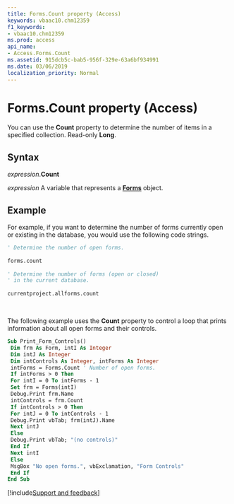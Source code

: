 ```yaml
---
title: Forms.Count property (Access)
keywords: vbaac10.chm12359
f1_keywords:
- vbaac10.chm12359
ms.prod: access
api_name:
- Access.Forms.Count
ms.assetid: 915dcb5c-bab5-956f-329e-63a6bf934991
ms.date: 03/06/2019
localization_priority: Normal
---
```



# Forms.Count property (Access)

You can use the **Count** property to determine the number of items in a specified collection. Read-only **Long**.


## Syntax

_expression_.**Count**

_expression_ A variable that represents a **[Forms](Access.Forms.md)** object.


## Example

For example, if you want to determine the number of forms currently open or existing in the database, you would use the following code strings.

```vb
' Determine the number of open forms. 
 
forms.count 
 
' Determine the number of forms (open or closed) 
' in the current database. 
 
currentproject.allforms.count
```

<br/>

The following example uses the **Count** property to control a loop that prints information about all open forms and their controls.

```vb
Sub Print_Form_Controls() 
 Dim frm As Form, intI As Integer 
 Dim intJ As Integer 
 Dim intControls As Integer, intForms As Integer 
 intForms = Forms.Count ' Number of open forms. 
 If intForms > 0 Then 
 For intI = 0 To intForms - 1 
 Set frm = Forms(intI) 
 Debug.Print frm.Name 
 intControls = frm.Count 
 If intControls > 0 Then 
 For intJ = 0 To intControls - 1 
 Debug.Print vbTab; frm(intJ).Name 
 Next intJ 
 Else 
 Debug.Print vbTab; "(no controls)" 
 End If 
 Next intI 
 Else 
 MsgBox "No open forms.", vbExclamation, "Form Controls" 
 End If 
End Sub
```




[!include[Support and feedback](~/includes/feedback-boilerplate.md)]